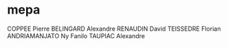 mepa
====

COPPEE Pierre
BELINGARD Alexandre
RENAUDIN David
TEISSEDRE Florian
ANDRIAMANJATO Ny Fanilo
TAUPIAC Alexandre
